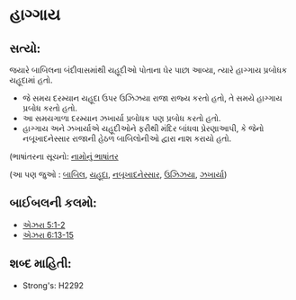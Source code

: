 # હાગ્ગાય 

## સત્યો: 

જયારે બાબિલના બંદીવાસમાંથી યહૂદીઓ પોતાના ઘેર પાછા આવ્યા, ત્યારે હાગ્ગાય પ્રબોધક યહૂદામાં હતો.

* જે સમય દરમ્યાન યહૂદા ઉપર ઉઝિઝયા રાજા રાજ્ય કરતો હતો, તે સમયે હાગ્ગાય પ્રબોધ કરતો હતો.
* આ સમયગાળા દરમ્યાન ઝખાર્યા પ્રબોધક પણ પ્રબોધ કરતો હતો.
* હાગ્ગાય અને ઝખાર્યાએ યહૂદીઓને ફરીથી મંદિર બાંધવા પ્રેરણાઆપી, કે જેનો નબૂખાદનેસ્સાર રાજાની હેઠળ બાબિલોનીઓ દ્વારા નાશ કરાયો હતો.

(ભાષાંતરના સૂચનો: [નામોનું ભાષાંતર](rc://gu/ta/man/translate/translate-names)

(આ પણ જુઓ : [બાબિલ](../names/babylon.md), [યહૂદા](../names/kingdomofjudah.md), [નબૂખાદનેસ્સાર](../names/nebuchadnezzar.md), [ઉઝિઝયા](../names/uzziah.md), [ઝખાર્યા](../names/zechariahot.md))

## બાઈબલની કલમો: 

* [એઝરા 5:1-2](rc://gu/tn/help/ezr/05/01)
* [એઝરા 6:13-15](rc://gu/tn/help/ezr/06/13)

## શબ્દ માહિતી: 

* Strong's: H2292
